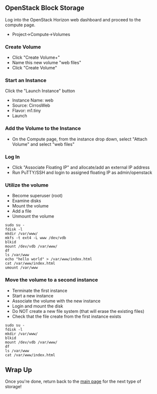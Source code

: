 ## OpenStack Block Storage

Log into the OpenStack Horizon web dashboard and proceed to the compute page.

* Project->Compute->Volumes

### Create Volume
* Click "Create Volume+"
* Name this new volume "web files"
* Click "Create Volume"

### Start an Instance
Click the "Launch Instance" button
* Instance Name: web
* Source: CirrosWeb
* Flavor: m1.tiny
* Launch

### Add the Volume to the Instance
* On the Compute page, from the instance drop down, select "Attach Volume" and select "web files"

### Log In
* Click "Associate Floating IP" and allocate/add an external IP address
* Run PuTTY/SSH and login to assigned floating IP as admin/openstack

### Utilize the volume
* Become superuser (root)
* Examine disks
* Mount the volume
* Add a file
* Unmount the volume

```
sudo su -
fdisk -l
mkdir /var/www/
mkfs -t ext4 -L www /dev/vdb
blkid
mount /dev/vdb /var/www/
df
ls /var/www
echo "hello world" > /var/www/index.html
cat /var/www/index.html
umount /var/www
```


### Move the volume to a second instance
* Terminate the first instance
* Start a new instance
* Associate the volume with the new instance
* Login and mount the disk
* Do NOT create a new file system (that will erase the existing files)
* Check that the file create from the first instance exists

```
sudo su -
fdisk -l
mkdir /var/www/
blkid
mount /dev/vdb /var/www/
df
ls /var/www
cat /var/www/index.html
```

## Wrap Up

Once you're done, return back to the <A HREF="../master/README.md">main page</A> for the next type of storage!
